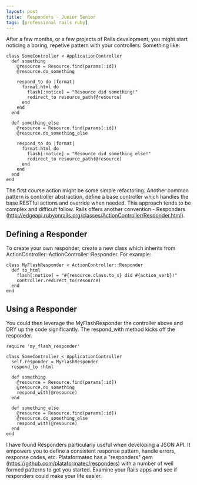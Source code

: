 ```yaml
---
layout: post
title:  Responders - Junior Senior
tags: [professional rails ruby]
---
```


After a few months, or a few projects of Rails development, you might start noticing a boring, repetive pattern with your controllers. Something like: 

```
class SomeController < ApplicationController
  def something
    @resource = Resource.find(params[:id])
    @resource.do_something

    respond_to do |format|
      format.html do
        flash[:notice] = "Resource did something!"
        redirect_to resource_path(@resource)
      end
    end
  end

  def something_else
    @resource = Resource.find(params[:id])
    @resource.do_something_else

    respond_to do |format|
      format.html do
        flash[:notice] = "Resource did something else!"
        redirect_to resource_path(@resource)
      end
    end
  end
end
```

The first course action might be some simple refactoring. Another common pattern is controller abstraction, define a base controller which handles the base RESTful actions and override when needed. This approach tends to be complex and difficult follow. Rails offers another convention - Responders (http://edgeapi.rubyonrails.org/classes/ActionController/Responder.html).

## Defining a Responder
To create your own responder, create a new class which inherits from ActionController::ActionController::Responder. For example:

```
class MyFlashResponder < ActionController::Responder
  def to_html
    flash[:notice] = "#{resource.class.to_s} did #{action_verb}!"
    controller.redirect_to(resource)
  end
end
```

## Using a Responder
You could then leverage the MyFlashResponder the controller above and DRY up the code significantly. The respond_with method kicks off the responder.

```
require 'my_flash_responder'

class SomeController < ApplicationController
  self.responder = MyFlashResponder
  respond_to :html

  def something
    @resource = Resource.find(params[:id])
    @resource.do_something
    respond_with(@resource)
  end

  def something_else
    @resource = Resource.find(params[:id])
    @resource.do_something_else
    respond_with(@resource)
  end
end
```

I have found Responders particularly useful when developing a JSON API. It empowers you to define a consistent response pattern, handle errors, response codes, etc. Plataformatec has a "responders" gem (https://github.com/plataformatec/responders) with a number of well formed patterns to get you started. Examine your Rails apps and see if responders could make your life easier.
